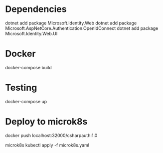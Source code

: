 # Dependencies

dotnet add package Microsoft.Identity.Web
dotnet add package Microsoft.AspNetCore.Authentication.OpenIdConnect
dotnet add package Microsoft.Identity.Web.UI

# Docker
docker-compose build

# Testing
docker-compose up

# Deploy to microk8s
docker push localhost:32000/csharpauth:1.0

microk8s kubectl apply -f microk8s.yaml
